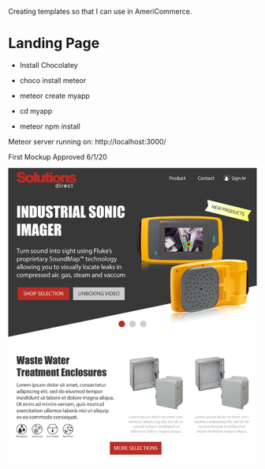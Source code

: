 Creating templates so that I can use in AmeriCommerce.

# Landing Page

- Install Chocolatey

- choco install meteor

- meteor create myapp

- cd myapp

- meteor npm install

Meteor server running on: http://localhost:3000/


First Mockup Approved 6/1/20

![](./test_server/public/mockup-060120.jpg)

